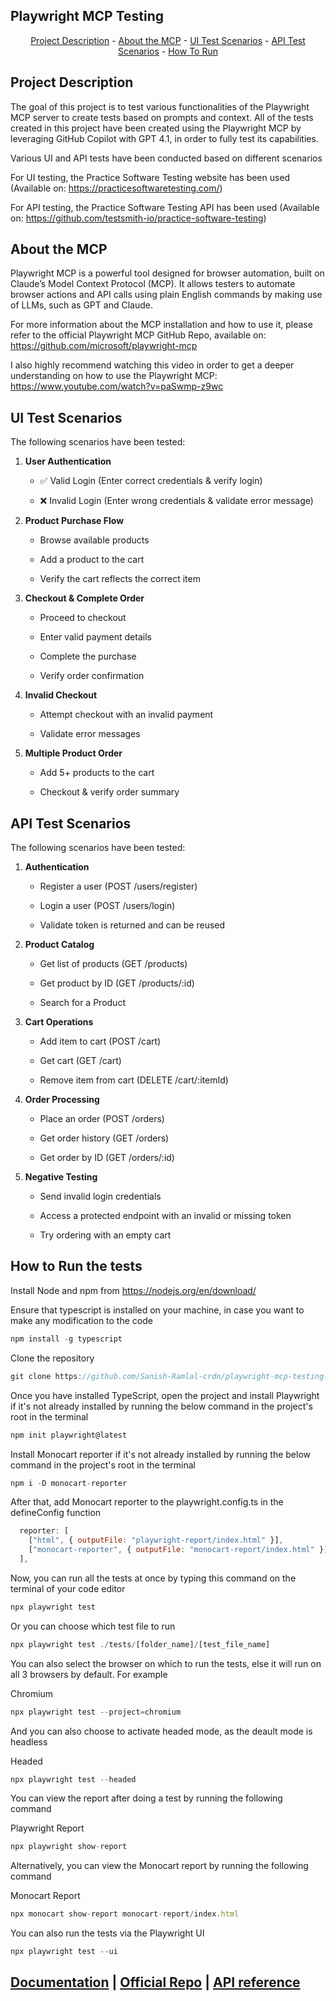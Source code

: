 ## Playwright MCP Testing

<p align="center"><a href="#project-description">Project Description</a> -
<a href="#about-the-mcp">About the MCP</a> -
<a href="#ui-test-scenarios">UI Test Scenarios</a> -
<a href="#api-test-scenarios">API Test Scenarios</a> - 
<a href="#how-to-run">How To Run</a> 
</p>

## Project Description

The goal of this project is to test various functionalities of the Playwright MCP server to create tests based on prompts and context.
All of the tests created in this project have been created using the Playwright MCP by leveraging GitHub Copilot with GPT 4.1, in order to fully test its capabilities.

Various UI and API tests have been conducted based on different scenarios

For UI testing, the Practice Software Testing website has been used (Available on: https://practicesoftwaretesting.com/)

For API testing, the Practice Software Testing API has been used (Available on: https://github.com/testsmith-io/practice-software-testing)

## About the MCP

Playwright MCP is a powerful tool designed for browser automation, built on Claude’s Model Context Protocol (MCP). It allows testers to automate browser actions and API calls using plain English commands by making use of LLMs, such as GPT and Claude.

For more information about the MCP installation and how to use it, please refer to the official Playwright MCP GitHub Repo, available on: https://github.com/microsoft/playwright-mcp

I also highly recommend watching this video in order to get a deeper understanding on how to use the Playwright MCP: https://www.youtube.com/watch?v=paSwmp-z9wc

## UI Test Scenarios

The following scenarios have been tested:

1. **User Authentication**

   - ✅ Valid Login (Enter correct credentials & verify login)

   - ❌ Invalid Login (Enter wrong credentials & validate error message)

2. **Product Purchase Flow**

   - Browse available products

   - Add a product to the cart

   - Verify the cart reflects the correct item

3. **Checkout & Complete Order**

   - Proceed to checkout

   - Enter valid payment details

   - Complete the purchase

   - Verify order confirmation

4. **Invalid Checkout**

   - Attempt checkout with an invalid payment

   - Validate error messages

5. **Multiple Product Order**

   - Add 5+ products to the cart

   - Checkout & verify order summary

## API Test Scenarios

The following scenarios have been tested:

1. **Authentication**

   - Register a user (POST /users/register)

   - Login a user (POST /users/login)

   - Validate token is returned and can be reused

2. **Product Catalog**

   - Get list of products (GET /products)

   - Get product by ID (GET /products/:id)

   - Search for a Product

3. **Cart Operations**

   - Add item to cart (POST /cart)

   - Get cart (GET /cart)

   - Remove item from cart (DELETE /cart/:itemId)

4. **Order Processing**

   - Place an order (POST /orders)

   - Get order history (GET /orders)

   - Get order by ID (GET /orders/:id)

5. **Negative Testing**

   - Send invalid login credentials

   - Access a protected endpoint with an invalid or missing token

   - Try ordering with an empty cart

## How to Run the tests

Install Node and npm from
https://nodejs.org/en/download/

Ensure that typescript is installed on your machine, in case you want to make any modification to the code

```javascript
npm install -g typescript
```

Clone the repository

```javascript
git clone https://github.com/Sanish-Ramlal-crdn/playwright-mcp-testing.git
```

Once you have installed TypeScript, open the project and install Playwright if it's not already installed by running the below command in the project's root in the terminal

```javascript
npm init playwright@latest
```

Install Monocart reporter if it's not already installed by running the below command in the project's root in the terminal

```javascript
npm i -D monocart-reporter
```

After that, add Monocart reporter to the playwright.config.ts in the defineConfig function

```javascript
  reporter: [
    ["html", { outputFile: "playwright-report/index.html" }],
    ["monocart-reporter", { outputFile: "monocart-report/index.html" }],
  ],
```

Now, you can run all the tests at once by typing this command on the terminal of your code editor

```javascript
npx playwright test
```

Or you can choose which test file to run

```javascript
npx playwright test ./tests/[folder_name]/[test_file_name]
```

You can also select the browser on which to run the tests, else it will run on all 3 browsers by default. For example

Chromium

```javascript
npx playwright test --project=chromium
```

And you can also choose to activate headed mode, as the deault mode is headless

Headed

```javascript
npx playwright test --headed
```

You can view the report after doing a test by running the following command

Playwright Report

```javascript
npx playwright show-report
```

Alternatively, you can view the Monocart report by running the following command

Monocart Report

```javascript
npx monocart show-report monocart-report/index.html
```

You can also run the tests via the Playwright UI

```javascript
npx playwright test --ui
```

## [Documentation](https://playwright.dev) | [Official Repo](https://github.com/microsoft/playwright) | [API reference](https://playwright.dev/docs/api/class-playwright)
